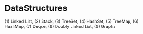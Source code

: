 # DataStructures
(1) Linked List, (2) Stack, (3) TreeSet, (4) HashSet, (5) TreeMap, (6) HashMap, (7) Deque, (8) Doubly Linked List, (9) Graphs
